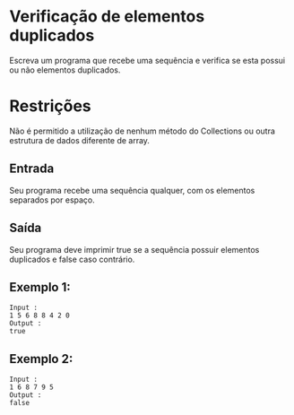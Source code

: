 # Verificação de elementos duplicados
Escreva um programa que recebe uma sequência e verifica se esta possui ou não elementos duplicados.
# Restrições
Não é permitido a utilização de nenhum método do Collections ou outra estrutura de dados diferente de array.
## Entrada
Seu programa recebe uma sequência qualquer, com os elementos separados por espaço.
## Saída
Seu programa deve imprimir true se a sequência possuir elementos duplicados e false caso contrário.
## Exemplo 1:
    Input :
    1 5 6 8 8 4 2 0        
    Output :
    true
## Exemplo 2:
    Input :
    1 6 8 7 9 5
    Output :
    false